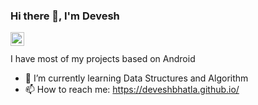 ### Hi there 👋, I'm Devesh
<a href="https://www.linkedin.com/in/devesh-bhatla-14810697/">
  <img align="left" alt="Victor's LinkdeIN" width="22px" src="https://cdn.jsdelivr.net/npm/simple-icons@v3/icons/linkedin.svg" />
  </a>
  </br>
  </br>
I have most of my projects based on Android 

- 🌱 I’m currently learning Data Structures and Algorithm
- 📫 How to reach me: <https://deveshbhatla.github.io/>

<!--
**Deveshbhatla/Deveshbhatla** is a ✨ _special_ ✨ repository because its `README.md` (this file) appears on your GitHub profile.

Here are some ideas to get you started:

- 🔭 I’m currently working on ...
- 🌱 I’m currently learning ...
- 👯 I’m looking to collaborate on ...
- 🤔 I’m looking for help with ...
- 💬 Ask me about ...
- 📫 How to reach me: ...
- 😄 Pronouns: ...
- ⚡ Fun fact: ...
-->
